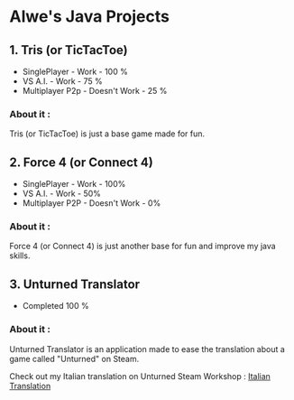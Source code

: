 # Alwe's Java Projects
## 1. Tris (or TicTacToe)
   - SinglePlayer - Work - 100 %
   - VS A.I. - Work - 75 %
   - Multiplayer P2p - Doesn't Work - 25 %
    
   ### About it :
   Tris (or TicTacToe) is just a base game made for fun.
    
## 2. Force 4 (or Connect 4)
   - SinglePlayer - Work - 100%
   - VS A.I. - Work - 50%
   - Multiplayer P2P - Doesn't Work - 0%
    
   ### About it :
   Force 4 (or Connect 4) is just another base for fun and improve my java skills.
    
## 3. Unturned Translator
   - Completed 100 %
    
   ### About it :
   Unturned Translator is an application made to ease the translation about a game called "Unturned" on Steam.
   
   Check out my Italian translation on Unturned Steam Workshop : [Italian Translation](https://steamcommunity.com/sharedfiles/filedetails/?id=1080625737)
